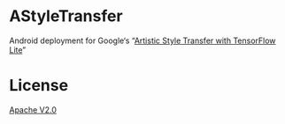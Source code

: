 # AStyleTransfer

Android deployment for Google‘s “[Artistic Style Transfer with TensorFlow Lite](https://www.tensorflow.org/lite/models/style_transfer/overview)”

# License

[Apache V2.0](LICENSE)
